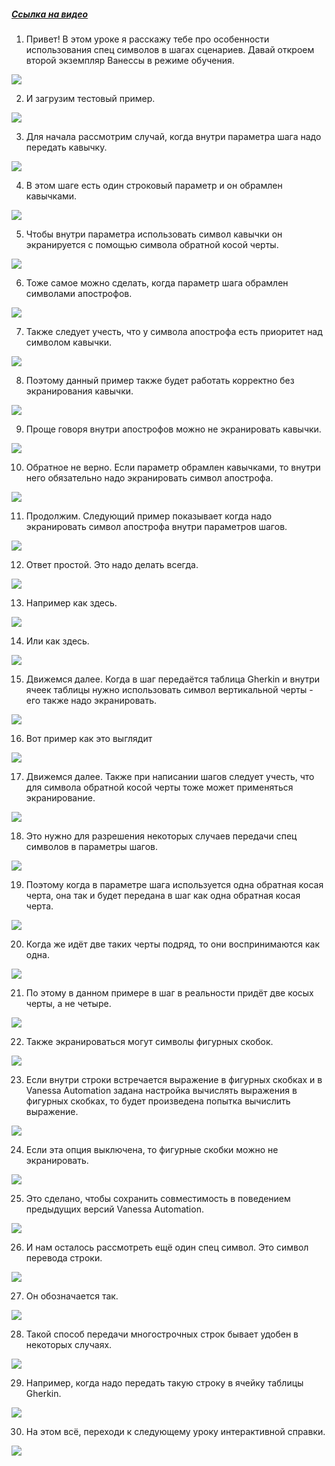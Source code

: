 ﻿##### [Ссылка на видео](https://youtu.be/W6rKHBWxXXI)

001. Привет! В этом уроке я расскажу тебе про особенности использования спец символов в шагах сценариев. Давай откроем второй экземпляр Ванессы в режиме обучения.

![](https://vanessa-files.do.bit-erp.ru/Doc/1.2.040.1/MD/Глава03/images/000_СпецсимволыВШагахСценариев.png)

002. И загрузим тестовый пример.

![](https://vanessa-files.do.bit-erp.ru/Doc/1.2.040.1/MD/Глава03/images/004_СпецсимволыВШагахСценариев.png)

003. Для начала рассмотрим случай, когда внутри параметра шага надо передать кавычку.

![](https://vanessa-files.do.bit-erp.ru/Doc/1.2.040.1/MD/Глава03/images/005_СпецсимволыВШагахСценариев.png)

004. В этом шаге есть один строковый параметр и он обрамлен кавычками.

![](https://vanessa-files.do.bit-erp.ru/Doc/1.2.040.1/MD/Глава03/images/008_СпецсимволыВШагахСценариев.png)

005. Чтобы внутри параметра использовать символ кавычки он экранируется с помощью символа обратной косой черты.

![](https://vanessa-files.do.bit-erp.ru/Doc/1.2.040.1/MD/Глава03/images/013_СпецсимволыВШагахСценариев.png)

006. Тоже самое можно сделать, когда параметр шага обрамлен символами апострофов.

![](https://vanessa-files.do.bit-erp.ru/Doc/1.2.040.1/MD/Глава03/images/018_СпецсимволыВШагахСценариев.png)

007. Также следует учесть, что у символа апострофа есть приоритет над символом кавычки.

![](https://vanessa-files.do.bit-erp.ru/Doc/1.2.040.1/MD/Глава03/images/021_СпецсимволыВШагахСценариев.png)

008. Поэтому данный пример также будет работать корректно без экранирования кавычки.

![](https://vanessa-files.do.bit-erp.ru/Doc/1.2.040.1/MD/Глава03/images/024_СпецсимволыВШагахСценариев.png)

009. Проще говоря внутри апострофов можно не экранировать кавычки.

![](https://vanessa-files.do.bit-erp.ru/Doc/1.2.040.1/MD/Глава03/images/027_СпецсимволыВШагахСценариев.png)

010. Обратное не верно. Если параметр обрамлен кавычками, то внутри него обязательно надо экранировать символ апострофа.

![](https://vanessa-files.do.bit-erp.ru/Doc/1.2.040.1/MD/Глава03/images/028_СпецсимволыВШагахСценариев.png)

011. Продолжим. Следующий пример показывает когда надо экранировать символ апострофа внутри параметров шагов.

![](https://vanessa-files.do.bit-erp.ru/Doc/1.2.040.1/MD/Глава03/images/029_СпецсимволыВШагахСценариев.png)

012. Ответ простой. Это надо делать всегда.

![](https://vanessa-files.do.bit-erp.ru/Doc/1.2.040.1/MD/Глава03/images/030_СпецсимволыВШагахСценариев.png)

013. Например как здесь.

![](https://vanessa-files.do.bit-erp.ru/Doc/1.2.040.1/MD/Глава03/images/033_СпецсимволыВШагахСценариев.png)

014. Или как здесь.

![](https://vanessa-files.do.bit-erp.ru/Doc/1.2.040.1/MD/Глава03/images/038_СпецсимволыВШагахСценариев.png)

015. Движемся далее. Когда в шаг передаётся таблица Gherkin и внутри ячеек таблицы нужно использовать символ вертикальной черты - его также надо экранировать.

![](https://vanessa-files.do.bit-erp.ru/Doc/1.2.040.1/MD/Глава03/images/041_СпецсимволыВШагахСценариев.png)

016. Вот пример как это выглядит

![](https://vanessa-files.do.bit-erp.ru/Doc/1.2.040.1/MD/Глава03/images/044_СпецсимволыВШагахСценариев.png)

017. Движемся далее. Также при написании шагов следует учесть, что для символа обратной косой черты тоже может применяться экранирование.

![](https://vanessa-files.do.bit-erp.ru/Doc/1.2.040.1/MD/Глава03/images/047_СпецсимволыВШагахСценариев.png)

018. Это нужно для разрешения некоторых случаев передачи спец символов в параметры шагов.

![](https://vanessa-files.do.bit-erp.ru/Doc/1.2.040.1/MD/Глава03/images/048_СпецсимволыВШагахСценариев.png)

019. Поэтому когда в параметре шага используется одна обратная косая черта, она так и будет передана в шаг как одна обратная косая черта.

![](https://vanessa-files.do.bit-erp.ru/Doc/1.2.040.1/MD/Глава03/images/049_СпецсимволыВШагахСценариев.png)

020. Когда же идёт две таких черты подряд, то они воспринимаются как одна.

![](https://vanessa-files.do.bit-erp.ru/Doc/1.2.040.1/MD/Глава03/images/050_СпецсимволыВШагахСценариев.png)

021. По этому в данном примере в шаг в реальности придёт две косых черты, а не четыре.

![](https://vanessa-files.do.bit-erp.ru/Doc/1.2.040.1/MD/Глава03/images/053_СпецсимволыВШагахСценариев.png)

022. Также экранироваться могут символы фигурных скобок.

![](https://vanessa-files.do.bit-erp.ru/Doc/1.2.040.1/MD/Глава03/images/056_СпецсимволыВШагахСценариев.png)

023. Если внутри строки встречается выражение в фигурных скобках и в Vanessa Automation задана настройка вычислять выражения в фигурных скобках, то будет произведена попытка вычислить выражение.

![](https://vanessa-files.do.bit-erp.ru/Doc/1.2.040.1/MD/Глава03/images/059_СпецсимволыВШагахСценариев.png)

024. Если эта опция выключена, то фигурные скобки можно не экранировать.

![](https://vanessa-files.do.bit-erp.ru/Doc/1.2.040.1/MD/Глава03/images/062_СпецсимволыВШагахСценариев.png)

025. Это сделано, чтобы сохранить совместимость в поведением предыдущих версий Vanessa Automation.

![](https://vanessa-files.do.bit-erp.ru/Doc/1.2.040.1/MD/Глава03/images/063_СпецсимволыВШагахСценариев.png)

026. И нам осталось рассмотреть ещё один спец символ. Это символ перевода строки.

![](https://vanessa-files.do.bit-erp.ru/Doc/1.2.040.1/MD/Глава03/images/064_СпецсимволыВШагахСценариев.png)

027. Он обозначается так.

![](https://vanessa-files.do.bit-erp.ru/Doc/1.2.040.1/MD/Глава03/images/067_СпецсимволыВШагахСценариев.png)

028. Такой способ передачи многострочных строк бывает удобен в некоторых случаях.

![](https://vanessa-files.do.bit-erp.ru/Doc/1.2.040.1/MD/Глава03/images/070_СпецсимволыВШагахСценариев.png)

029. Например, когда надо передать такую строку в ячейку таблицы Gherkin.

![](https://vanessa-files.do.bit-erp.ru/Doc/1.2.040.1/MD/Глава03/images/073_СпецсимволыВШагахСценариев.png)

030. На этом всё, переходи к следующему уроку интерактивной справки.

![](https://vanessa-files.do.bit-erp.ru/Doc/1.2.040.1/MD/Глава03/images/076_СпецсимволыВШагахСценариев.png)
